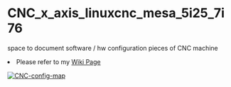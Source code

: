 # CNC_x_axis_linuxcnc_mesa_5i25_7i76
space to document software / hw configuration pieces of CNC machine

<li>Please refer to my
<a href="https://github.com/Hortensie/CNC_x_axis_linuxcnc_mesa_5i25_7i76/wiki"> Wiki Page </a> </li>

<a href="https://ibb.co/gT7Cg9L"><img src="https://i.ibb.co/Xs4TJLr/CNC-config-map.jpg" alt="CNC-config-map" border="0" /></a>

